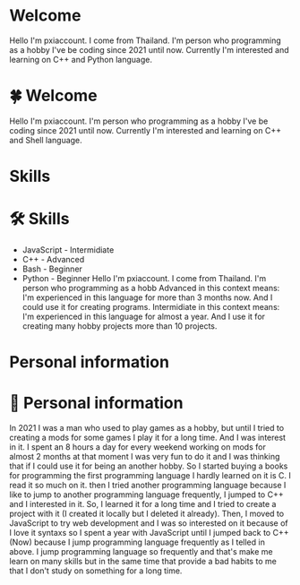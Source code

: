 # Welcome
Hello I'm pxiaccount. I come from Thailand. I'm person who programming as a hobby I've be coding since 2021 until now. Currently I'm interested and learning on C++ and Python language.
# 🍀 Welcome
Hello I'm pxiaccount. I'm person who programming as a hobby I've be coding since 2021 until now. Currently I'm interested and learning on C++ and Shell language.

# Skills
# 🛠️ Skills
- JavaScript - Intermidiate
- C++ - Advanced
- Bash - Beginner
- Python - Beginner
  Hello I'm pxiaccount. I come from Thailand. I'm person who programming as a hobb
  Advanced in this context means: I'm experienced in this language for more than 3 months now. And I could use it for creating programs.
  Intermidiate in this context means: I'm experienced in this language for almost a year. And I use it for creating many hobby projects more than 10 projects.

# Personal information
# 📄 Personal information
In 2021 I was a man who used to play games as a hobby, but until I tried to creating a mods for some games I play it for a long time. And I was interest in it. I spent an 8 hours a day for every weekend working on mods for almost 2 months at that moment I was very fun to do it and I was thinking that if I could use it for being an another hobby. So I started buying a books for programming the first programming language I hardly learned on it is C. I read it so much on it. then I tried another programming language because I like to jump to another programming language frequently, I jumped to C++ and I interested in it. So, I learned it for a long time and I tried to create a project with it (I created it locally but I deleted it already). Then, I moved to JavaScript to try web development and I was so interested on it because of I love it syntaxs so I spent a year with JavaScript until I jumped back to C++ (Now) because I jump programming language frequently as I telled in above. I jump programming language so frequently and that's make me learn on many skills but in the same time that provide a bad habits to me that I don't study on something for a long time.
